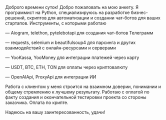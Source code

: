 Доброго времени суток! Добро пожаловать на мою анкету. Я программист на Python, специализируюсь на разработке бизнес-решений, скриптов для автоматизации и создании чат-ботов для ваших стартапов. 
Инструменты, с которыми работаю

— Aiogram, telethon, pytelebotapi для создания чат-ботов Телеграмм

— requests, selenium и beautifulsoup4 для парсинга и других взаимодействий с онлайн-ресурсами и серверами

— YooKassa, YooMoney для интеграции платежей через карту

— USDT, BTC, ETH, TON для оплаты через криптовалюту

— OpenAIApi, ProxyApi для интеграции ИИ

Работа с клиентом у меня строится на взаимном доверии, понимании и общему стремлению к лучшему результату. Работаю с оплатой по факту создания и окончательной тестировки проекта со стороны заказчика. Оплата по крипте.

Надеюсь на вашу заинтересованность, удачи!
